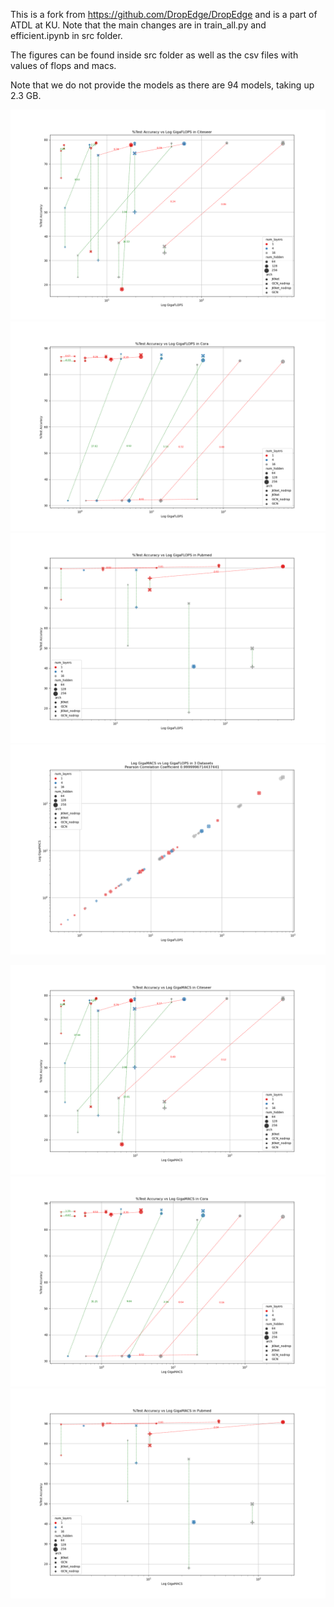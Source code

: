 This is a fork from https://github.com/DropEdge/DropEdge and is a part of ATDL at KU.
Note that the main changes are in train_all.py and efficient.ipynb in src folder.

The figures can be found inside src folder as well as the csv files with values of flops and macs.

Note that we do not provide the models as there are 94 models, taking up 2.3 GB.

![Citeseer FLOPs](https://github.com/chairithinug/atdl_3/blob/main/src/citeseer_gflops.png)
![Cora FLOPs](https://github.com/chairithinug/atdl_3/blob/main/src/cora_gflops.png)
![Pubmed FLOPs](https://github.com/chairithinug/atdl_3/blob/main/src/pubmed_gflops.png)
![Correlation between FLOPs and MACs](https://github.com/chairithinug/atdl_3/blob/main/src/peason.png)

![Citeseer MACs](https://github.com/chairithinug/atdl_3/blob/main/src/citeseer_gmacs.png)
![Cora MACs](https://github.com/chairithinug/atdl_3/blob/main/src/cora_gmacs.png)
![Pubmed MACs](https://github.com/chairithinug/atdl_3/blob/main/src/pubmed_gmacs.png)
